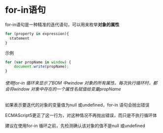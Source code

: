 # for-in语句

for-in语句是一种精准的迭代语句，可以用来枚举**对象的属性**

```js
for (property in expression){
  statement
}
```

示例
```js
for (var propName in window) {
    document.write(propName);
}
```

###### 使用for-in 循环来显示了BOM 中window 对象的所有属性。每次执行循环时，都会将window 对象中存在的一个属性名赋值给变量propName


如果表示要迭代的对象的变量值为null 或undefined，for-in 语句会抛出错误

ECMAScript5更正了这一行为，对这种情况不再抛出错误，而只是不执行循环体

建议在使用for-in 循环之前，先检测确认该对象的值不是null 或undefined



